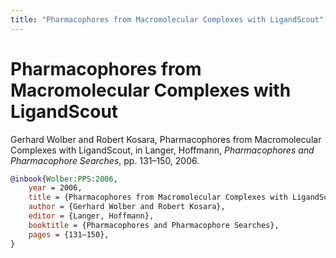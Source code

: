 ```yaml
---
title: "Pharmacophores from Macromolecular Complexes with LigandScout"
---
```


# Pharmacophores from Macromolecular Complexes with LigandScout

Gerhard Wolber and Robert Kosara, Pharmacophores from Macromolecular Complexes with LigandScout, in Langer, Hoffmann, _Pharmacophores and Pharmacophore Searches_, pp. 131–150, 2006.


```bibtex
@inbook{Wolber:PPS:2006,
	year = 2006,
	title = {Pharmacophores from Macromolecular Complexes with LigandScout},
	author = {Gerhard Wolber and Robert Kosara},
	editor = {Langer, Hoffmann},
	booktitle = {Pharmacophores and Pharmacophore Searches},
	pages = {131–150},
}
```

